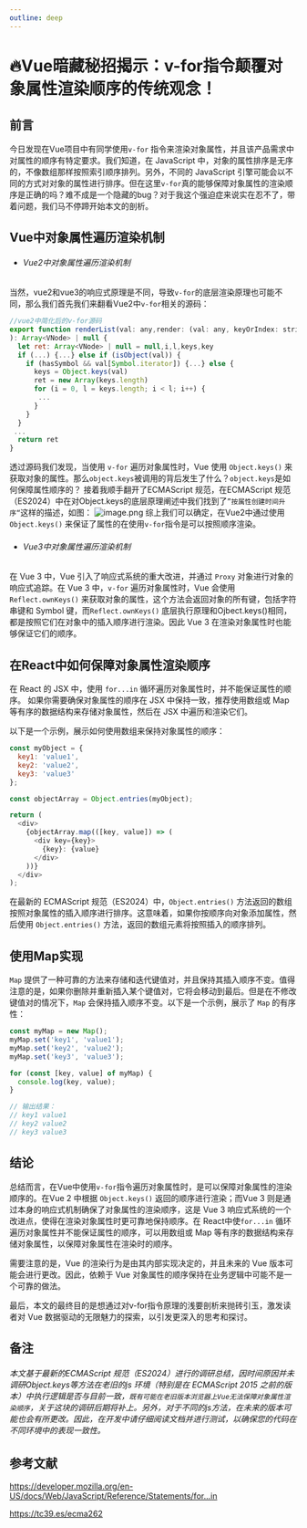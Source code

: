 ```yaml
---
outline: deep
---
```


# 🔥Vue暗藏秘招揭示：v-for指令颠覆对象属性渲染顺序的传统观念！

## 前言
今日发现在Vue项目中有同学使用`v-for` 指令来渲染对象属性，并且该产品需求中对属性的顺序有特定要求。我们知道，在 JavaScript 中，对象的属性排序是无序的，不像数组那样按照索引顺序排列。另外，不同的 JavaScript 引擎可能会以不同的方式对对象的属性进行排序。但在这里`v-for`真的能够保障对象属性的渲染顺序是正确的吗？难不成是一个隐藏的bug？对于我这个强迫症来说实在忍不了，带着问题，我们马不停蹄开始本文的剖析。

## Vue中对象属性遍历渲染机制
- ###### Vue2中对象属性遍历渲染机制

当然，vue2和vue3的响应式原理是不同，导致`v-for`的底层渲染原理也可能不同，那么我们首先我们来翻看Vue2中`v-for`相关的源码：
```js
//vue2中简化后的v-for源码
export function renderList(val: any,render: (val: any, keyOrIndex: string | number, index?: number) => VNode
): Array<VNode> | null {
  let ret: Array<VNode> | null = null,i,l,keys,key
  if (...) {...} else if (isObject(val)) {
    if (hasSymbol && val[Symbol.iterator]) {...} else {
      keys = Object.keys(val)
      ret = new Array(keys.length)
      for (i = 0, l = keys.length; i < l; i++) {
       ...
      }
    }
  }
 ...
  return ret
}
```
透过源码我们发现，当使用 `v-for` 遍历对象属性时，Vue 使用 `Object.keys()` 来获取对象的属性。那么`object.keys`被调用的背后发生了什么？`object.keys`是如何保障属性顺序的？
接着我顺手翻开了ECMAScript 规范，在ECMAScript 规范（ES2024）中在对Object.keys的底层原理阐述中我们找到了`”按属性创建时间升序“`这样的描述，如图：
![image.png](https://p9-juejin.byteimg.com/tos-cn-i-k3u1fbpfcp/1fbcd03a86794edfb0d1b4feb9a89126~tplv-k3u1fbpfcp-watermark.image?)
综上我们可以确定，在Vue2中通过使用 `Object.keys()` 来保证了属性的在使用`v-for`指令是可以按照顺序渲染。

- ###### Vue3中对象属性遍历渲染机制
在 Vue 3 中，Vue 引入了响应式系统的重大改进，并通过 `Proxy` 对象进行对象的响应式追踪。在 Vue 3 中，`v-for` 遍历对象属性时，Vue 会使用 `Reflect.ownKeys()` 来获取对象的属性，这个方法会返回对象的所有键，包括字符串键和 Symbol 键，而`Reflect.ownKeys()` 底层执行原理和Ojbect.keys()相同，都是按照它们在对象中的插入顺序进行渲染。因此 Vue 3 在渲染对象属性时也能够保证它们的顺序。

## 在React中如何保障对象属性渲染顺序
在 React 的 JSX 中，使用 `for...in` 循环遍历对象属性时，并不能保证属性的顺序。
如果你需要确保对象属性的顺序在 JSX 中保持一致，推荐使用数组或 Map 等有序的数据结构来存储对象属性，然后在 JSX 中遍历和渲染它们。

以下是一个示例，展示如何使用数组来保持对象属性的顺序：

```js
const myObject = {
  key1: 'value1',
  key2: 'value2',
  key3: 'value3'
};

const objectArray = Object.entries(myObject);

return (
  <div>
    {objectArray.map(([key, value]) => (
      <div key={key}>
        {key}: {value}
      </div>
    ))}
  </div>
);

```
在最新的 ECMAScript 规范（ES2024）中，`Object.entries()` 方法返回的数组按照对象属性的插入顺序进行排序。这意味着，如果你按顺序向对象添加属性，然后使用 `Object.entries()` 方法，返回的数组元素将按照插入的顺序排列。

## 使用Map实现
`Map` 提供了一种可靠的方法来存储和迭代键值对，并且保持其插入顺序不变。值得注意的是，如果你删除并重新插入某个键值对，它将会移动到最后。但是在不修改键值对的情况下，`Map` 会保持插入顺序不变。以下是一个示例，展示了 `Map` 的有序性：
```js
const myMap = new Map();
myMap.set('key1', 'value1');
myMap.set('key2', 'value2');
myMap.set('key3', 'value3');

for (const [key, value] of myMap) {
  console.log(key, value);
}

// 输出结果：
// key1 value1
// key2 value2
// key3 value3

```

## 结论
总结而言，在Vue中使用`v-for`指令遍历对象属性时，是可以保障对象属性的渲染顺序的。在Vue 2 中根据 `Object.keys()` 返回的顺序进行渲染；而Vue 3 则是通过本身的响应式机制确保了对象属性的渲染顺序，这是 Vue 3 响应式系统的一个改进点，使得在渲染对象属性时更可靠地保持顺序。在 React中使`for...in` 循环遍历对象属性并不能保证属性的顺序，可以用数组或 Map 等有序的数据结构来存储对象属性，以保障对象属性在渲染时的顺序。

需要注意的是，Vue 的渲染行为是由其内部实现决定的，并且未来的 Vue 版本可能会进行更改。因此，依赖于 Vue 对象属性的顺序保持在业务逻辑中可能不是一个可靠的做法。

最后，本文的最终目的是想通过对v-for指令原理的浅要剖析来抛砖引玉，激发读者对 Vue 数据驱动的无限魅力的探索，以引发更深入的思考和探讨。

## 备注
###### *本文基于最新的ECMAScript 规范（ES2024）进行的调研总结，因时间原因并未调研Object.keys等方法在老旧的js 环境（特别是在 ECMAScript 2015 之前的版本）中执行逻辑是否与目前一致，`既有可能在老旧版本浏览器上Vue无法保障对象属性渲染顺序`，关于这块的调研后期将补上。另外，对于不同的js方法，在未来的版本可能也会有所更改。因此，在开发中请仔细阅读文档并进行测试，以确保您的代码在不同环境中的表现一致性。*

## 参考文献
https://developer.mozilla.org/en-US/docs/Web/JavaScript/Reference/Statements/for...in

https://tc39.es/ecma262









